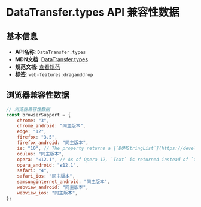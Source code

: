 # DataTransfer.types API 兼容性数据

## 基本信息

- **API名称**: `DataTransfer.types`
- **MDN文档**: [DataTransfer.types](https://developer.mozilla.org/docs/Web/API/DataTransfer/types)
- **规范文档**: [查看规范](https://html.spec.whatwg.org/multipage/dnd.html#dom-datatransfer-types-dev)
- **标签**: `web-features:draganddrop`

## 浏览器兼容性数据

```javascript
// 浏览器兼容性数据
const browserSupport = {
    chrome: "3",
    chrome_android: "同主版本",
    edge: "12",
    firefox: "3.5",
    firefox_android: "同主版本",
    ie: "10", // The property returns a [`DOMStringList`](https://developer.mozilla.org/docs/Web/API/DOMStringList).;...,
    oculus: "同主版本",
    opera: "≤12.1", // As of Opera 12, `Text` is returned instead of `text/plain`,
    opera_android: "≤12.1",
    safari: "4",
    safari_ios: "同主版本",
    samsunginternet_android: "同主版本",
    webview_android: "同主版本",
    webview_ios: "同主版本",
};

```

